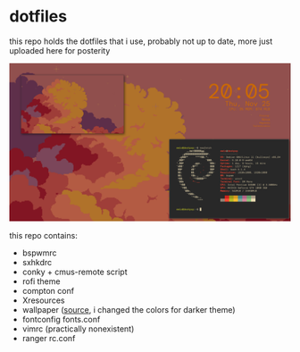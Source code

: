 # dotfiles

this repo holds the dotfiles that i use, probably not up to date, more just uploaded here for posterity

![screenshot](screenshot.png)

this repo contains:

* bspwmrc
* sxhkdrc
* conky + cmus-remote script
* rofi theme
* compton conf
* Xresources
* wallpaper ([source](https://s4m-ur4i.itch.io/pixelart-clouds-background), i changed the colors for darker theme)
* fontconfig fonts.conf
* vimrc (practically nonexistent)
* ranger rc.conf
